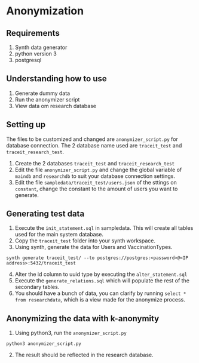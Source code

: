 # Anonymization
## Requirements
1. Synth data generator
2. python version 3
3. postgresql

## Understanding how to use
1. Generate dummy data
2. Run the anonymizer script
3. View data om research database

## Setting up 
The files to be customized and changed are ```anonymizer_script.py``` for database connection. The 2 database name used are ```traceit_test``` and ```traceit_research_test```.
1. Create the 2 databases ```traceit_test``` and ```traceit_research_test```
2. Edit the file ```anonymizer_script.py``` and change the global variable of ```maindb``` and ```researchdb``` to suit your database connection settings.
3. Edit the file ```sampledata/traceit_test/users.json``` of the sttings on ```constant```, change the constant to the amount of users you want to generate. 

## Generating test data
1. Execute the ```init_statement.sql``` in sampledata. This will create all tables used for the main system database.
2. Copy the ```traceit_test``` folder into your synth workspace.
3. Using synth, generate the data for Users and VaccinationTypes.
```
synth generate traceit_test/ --to postgres://postgres:<password>@<IP address>:5432/traceit_test
```
4. Alter the id column to uuid type by executing the ```alter_statement.sql```
5. Execute the ```generate_relations.sql``` which will populate the rest of the secondary tables.
6. You should have a bunch of data, you can clarify by running ```select * from researchdata```, which is a view made for the anonymize process.

## Anonymizing the data with k-anonymity
1. Using python3, run the ```anonymizer_script.py```
```
python3 anonymizer_script.py
```
2. The result should be reflected in the research database.

